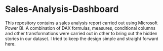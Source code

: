 # Sales-Analysis-Dashboard
This repository contains a sales analysis report carried out using Microsoft Power BI. A combination of DAX formulas, measures, conditional columns and other transformations were carried out in other to bring out the hidden stories in our dataset. I tried to keep the design simple and straight forward here. 
